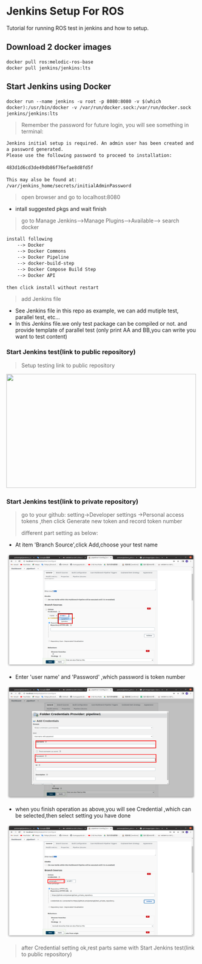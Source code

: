 # Jenkins Setup For ROS
Tutorial for running ROS test in jenkins and how to setup.

## Download 2 docker images

```
docker pull ros:melodic-ros-base
docker pull jenkins/jenkins:lts
```

## Start Jenkins using Docker

```
docker run --name jenkins -u root -p 8080:8080 -v $(which docker):/usr/bin/docker -v /var/run/docker.sock:/var/run/docker.sock jenkins/jenkins:lts
```

> Remember the password for future login, you will see something in terminal:
```
Jenkins initial setup is required. An admin user has been created and a password generated.
Please use the following password to proceed to installation:

483d1d6cd3de49db86f76efae8d8fd5f

This may also be found at: /var/jenkins_home/secrets/initialAdminPassword
```

> open browser and go to localhost:8080
* intall suggested pkgs and wait finish


> go to Manage Jenkins-->Manage Plugins-->Available--> search docker
```
install following
    --> Docker
    --> Docker Commons
    --> Docker Pipeline
    --> docker-build-step 
    --> Docker Compose Build Step 
    --> Docker API 
    
then click install without restart
```
> add Jenkins file
* See Jenkins file in this repo as example, we can add mutiple test, parallel test, etc... 
* In this Jenkins file.we only test package can be compiled or not. and provide template of parallel test (only print AA and BB,you can write you want to test content)

### Start Jenkins test(link to public repository)
>Setup testing link to public repository 
<img src="https://github.com/tsengapola/my_image_repo/blob/main/jenkins_ros/add_repo.gif" width="500" height="300"/>

### Start Jenkins test(link to private repository)
> go to your github: setting->Developer settings ->Personal access tokens ,then click Generate new token and record token number 
> 
> different part setting as below:
> 
*  At item 'Branch Source',click Add,choose your test name 
<img src="https://github.com/pstsengb/Image_for_repository/blob/main/jenkin_use/Add.png" width="500" height="300"/>

*  Enter 'user name' and 'Password' ,which password is token number
<img src="https://github.com/pstsengb/Image_for_repository/blob/main/jenkin_use/enteruserandpassword.png" width="500" height="300"/>

*  when you finish operation as above,you will see Credential ,which can be selected,then select setting you have done
<img src="https://github.com/pstsengb/Image_for_repository/blob/main/jenkin_use/chosesetting.png" width="500" height="300"/>

> after Credential setting ok,rest parts same with Start Jenkins test(link to public repository)
> 


